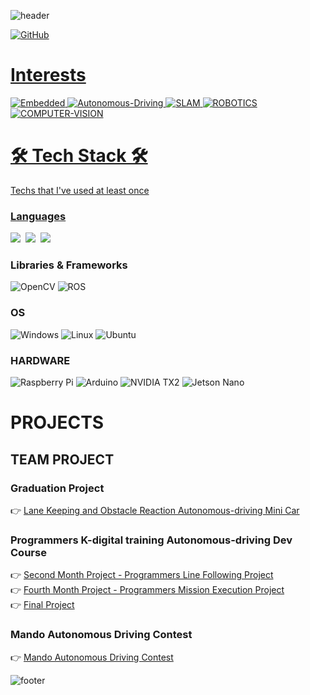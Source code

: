 ![header](https://capsule-render.vercel.app/api?type=rect&color=timeGradient&height=180&section=header&text=Ko%20Seram%20&fontAlign=30&fontSize=90&textBg=true&animation=fadeIn&fontAlignY=50&desc=SLAM%20마스터가%20되고싶은%20대학생&descAlignY=51&descAlign=75)

<a href=https://github.com/Seram-Ko/>![GitHub](https://img.shields.io/badge/github-%23121011.svg?style=for-the-badge&logo=github&logoColor=white)
<!--
<a href=https://www.linkedin.com/in//>![LinkedIn](https://img.shields.io/badge/linkedin-%230077B5.svg?style=for-the-badge&logo=linkedin&logoColor=white)
<a href=https:/>![Notion](https://img.shields.io/badge/Notion-%23000000.svg?style=for-the-badge&logo=notion&logoColor=white)
-->
<h1 align="left"> Interests </h1>

![Embedded](https://img.shields.io/badge/Embedded-FCC624.svg?style=for-the-badge&logo=Embedded&logoColor=white)
![Autonomous-Driving](https://img.shields.io/badge/AutonomousDriving-%23D00000.svg?style=for-the-badge&logo=AutonomousDriving&logoColor=white)
![SLAM](https://img.shields.io/badge/SLAM-%23EE4C2C.svg?style=for-the-badge&logo=SLAM&logoColor=white)
![ROBOTICS](https://img.shields.io/badge/ROBOTICS-%230A0FF9.svg?style=for-the-badge&logo=ROBOTICS&logoColor=white)
![COMPUTER-VISION](https://img.shields.io/badge/COMPUTERVISION-%23FF6F00.svg?style=for-the-badge&logo=COMPUTERVISION&logoColor=white)

<h1 align="left">🛠 Tech Stack 🛠</h1>

<p align="left"> Techs that I've used at least once </p>

<h3>Languages</h3>
<p align="left">
  <img src="https://img.shields.io/badge/Python-3766AB?style=flat-square&logo=Python&logoColor=white"/></a>&nbsp 
  <img src="https://img.shields.io/badge/C++-00599C?style=flat-square&logo=C%2B%2B&logoColor=white"/></a>&nbsp 
  <img src="https://img.shields.io/badge/C-A8B9CC?style=flat-square&logo=C&logoColor=white"/></a>&nbsp  
</p>

<h3>Libraries & Frameworks</h3>

  ![OpenCV](https://img.shields.io/badge/opencv-%23white.svg?style=for-the-badge&logo=opencv&logoColor=white)
  ![ROS](https://img.shields.io/badge/ros-%230A0FF9.svg?style=for-the-badge&logo=ros&logoColor=white)

<h3>OS</h3>

  ![Windows](https://img.shields.io/badge/Windows-0078D6?style=for-the-badge&logo=windows&logoColor=white)
  ![Linux](https://img.shields.io/badge/Linux-FCC624?style=for-the-badge&logo=linux&logoColor=black)
  ![Ubuntu](https://img.shields.io/badge/Ubuntu-E95420?style=for-the-badge&logo=ubuntu&logoColor=white)

<h3>HARDWARE</h3>

  ![Raspberry Pi](https://img.shields.io/badge/-RaspberryPi-C51A4A?style=for-the-badge&logo=Raspberry-Pi)
  ![Arduino](https://img.shields.io/badge/-Arduino-00979D?style=for-the-badge&logo=Arduino&logoColor=white)
  ![NVIDIA TX2](https://img.shields.io/badge/-NVIDIATX2-FCC624?style=for-the-badge&logo=amp)
  ![Jetson Nano](https://img.shields.io/badge/-JetsonNano-E95420?style=for-the-badge&logo=amp)
<br>

# PROJECTS
## TEAM PROJECT
### Graduation Project
:point_right: [Lane Keeping and Obstacle Reaction Autonomous-driving Mini Car](https://github.com/Seram-Ko/Univ-Capstone-Design) 

### Programmers K-digital training Autonomous-driving Dev Course
:point_right: [Second Month Project - Programmers Line Following Project](https://github.com/PROGRAMMERS-TEAM-C/Project2)<br>
:point_right: [Fourth Month Project - Programmers Mission Execution Project](https://github.com/PROGRAMMERS-TEAM-C/Project4)<br>
:point_right: [Final Project](https://github.com/gravity101/Final_Project_TeamC)

### Mando Autonomous Driving Contest
:point_right: [Mando Autonomous Driving Contest](https://github.com/choyoungjin0928/Mando-Autonomous-Driving-Competition)

![footer](https://capsule-render.vercel.app/api?type=rect&color=timeGradient&height=60&section=footer)

